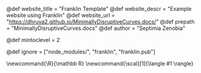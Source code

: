 <!--
Add here global page variables to use throughout your
website.
The website_* must be defined for the RSS to work
-->
@def website_title = "Franklin Template"
@def website_descr = "Example website using Franklin"
@def website_url   = "https://dhruva2.github.io/MinimallyDisruptiveCurves.docs/"
@def prepath = "MinimallyDisruptiveCurves.docs"
@def author = "Septimia Zenobia"

@def mintoclevel = 2

<!--
Add here files or directories that should be ignored by Franklin, otherwise
these files might be copied and, if markdown, processed by Franklin which
you might not want. Indicate directories by ending the name with a `/`.
-->
@def ignore = ["node_modules/", "franklin", "franklin.pub"]

<!--
Add here global latex commands to use throughout your
pages. It can be math commands but does not need to be.
For instance:
* \newcommand{\phrase}{This is a long phrase to copy.}
-->
\newcommand{\R}{\mathbb R}
\newcommand{\scal}[1]{\langle #1 \rangle}
